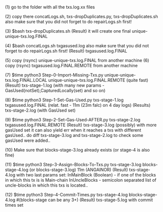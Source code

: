 (1) go to the folder with all the txs.log.xx files

(2) copy there concatLogs.sh, txs-dropDuplicates.py, txs-dropDuplicates.sh
     also make sure that you did not forget to do repairLogs.sh first!

(3) $bash txs-dropDuplicates.sh
(Result) it will create one final unique-unique-txs.log.FINAL

(4) $bash concatLogs.sh txgasused.log
    also make sure that you did not forget to do repairLogs.sh first!
(Result) txgasused.log.FINAL

(5) copy (rsync) unique-unique-txs.log.FINAL from another machine
(6) copy (rsync) txgasused.log.FINAL.REMOTE from another machine

(7) $time python3 Step-0-Import-Missing-Txs.py unique-unique-txs.log.FINAL.LOCAL unique-unique-txs.log.FINAL.REMOTE
     (quite fast)
(Result) txs-stage-1.log   (with many new params - GasUsed(notSet),CapturedLocally(set) and so on)

(8) $time python3 Step-1-Set-Gas-Used.py txs-stage-1.log txgasused.log.FINAL
     (relat. fast - 11m (23m falc) on 4 day logs)
(Results) txs-stage-2.log (with GasUsed set)

(9) $time python3 Step-2-Set-Gas-Used-AFTER.py txs-stage-2.log txgasused.log.FINAL.REMOTE
(Result) txs-stage-3.log   (possibly) with more gasUsed set
     it can also yield err when it reaches a txs with different gasUsed..
     do diff txs-stage-3.log and txs-stage-2.log to check some gasUsed were added..

(10) Make sure that blocks-stage-3.log already exists (or stage-4 is also fine)

(11) $time python3 Step-3-Assign-Blocks-To-Txs.py txs-stage-3.log blocks-stage-4.log    (or blocks-stage-3.log)
     11m (ANGAINOR)
(Result) txs-stage-4.log with two last params set:
     InMainBlock (Boolean) - if one of the blocks in which this tx is is Main-chain
     InUncleBlocks - semicolon separated list of uncle-blocks in which this txs is located..

(12) $time python3 Step-4-Commit-Times.py txs-stage-4.log blocks-stage-4.log  #(blocks-stage can be any 3+)
(Result) txs-stage-5.log  with commit times set

